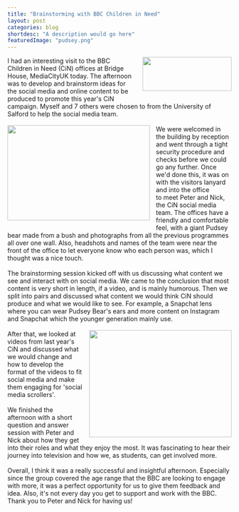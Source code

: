 ```yaml
---
title: "Brainstorming with BBC Children in Need"
layout: post
categories: blog
shortdesc: "A description would go here"
featuredImage: "pudsey.png"
---
```

<a href="https://3.bp.blogspot.com/-3JP0M9lKTiM/W8dWHzVK4fI/AAAAAAAAAeo/1o4VswEfHFIp39jQs4JGl6V5wzYwAEfDgCLcBGAs/s1600/1200px-BBC_Children_in_Need.svg.png" imageanchor="1" style="clear: right; float: right; margin-bottom: 1em; margin-left: 1em;"><img border="0" data-original-height="463" data-original-width="1200" height="76" src="https://3.bp.blogspot.com/-3JP0M9lKTiM/W8dWHzVK4fI/AAAAAAAAAeo/1o4VswEfHFIp39jQs4JGl6V5wzYwAEfDgCLcBGAs/s200/1200px-BBC_Children_in_Need.svg.png" width="200" /></a>I had an interesting visit to the BBC Children in Need (CiN) offices at Bridge House, MediaCityUK today. The afternoon was to develop and brainstorm ideas for the social media and online content to be produced to promote this year's CiN campaign. Myself and 7 others were chosen to&nbsp;from&nbsp;the University of Salford to help the social media team.<br />
<br />
<a href="https://3.bp.blogspot.com/-zTUjH_daSUk/W8dWNtYIqJI/AAAAAAAAAes/OHjH6egxKsM2vLy-uPln_vxN6jBJ4ln2wCLcBGAs/s1600/50331-mcrsal_xlarge.jpg" imageanchor="1" style="clear: left; float: left; margin-bottom: 1em; margin-right: 1em;"><img border="0" data-original-height="534" data-original-width="800" height="213" src="https://3.bp.blogspot.com/-zTUjH_daSUk/W8dWNtYIqJI/AAAAAAAAAes/OHjH6egxKsM2vLy-uPln_vxN6jBJ4ln2wCLcBGAs/s320/50331-mcrsal_xlarge.jpg" width="320" /></a>We were welcomed in the building by reception and went through a tight security procedure and checks before we could go any further. Once we'd done this, it&nbsp;was on with the visitors&nbsp;lanyard and into the office to&nbsp;meet Peter and Nick, the CiN social media team. The offices have a friendly and comfortable feel, with a giant Pudsey bear made from a bush and photographs from all the previous programmes all over one wall. Also, headshots and names of the team were near the front of the office to let everyone know who each person was, which I thought was a nice touch.<br />
<br />
The brainstorming session kicked off with us discussing what content we see and interact with on social media. We came to the conclusion that most content is very short in length, if a video, and is mainly humorous. Then we split into pairs and discussed what content we would think CiN should produce and what we would like to see. For example, a Snapchat&nbsp;lens where you can wear Pudsey Bear's ears and more content&nbsp;on Instagram and Snapchat which the younger generation mainly use.<br />
<br />
<a href="https://4.bp.blogspot.com/-FG9JNy612qQ/W8dXZmYrMAI/AAAAAAAAAe8/k155vZ7WmdAwt8EUfuAFzRaDWI9NPSVbwCLcBGAs/s1600/4761587_3dd2e260.jpg" imageanchor="1" style="clear: right; float: right; margin-bottom: 1em; margin-left: 1em;"><img border="0" data-original-height="481" data-original-width="640" height="240" src="https://4.bp.blogspot.com/-FG9JNy612qQ/W8dXZmYrMAI/AAAAAAAAAe8/k155vZ7WmdAwt8EUfuAFzRaDWI9NPSVbwCLcBGAs/s320/4761587_3dd2e260.jpg" width="320" /></a>After that, we looked at videos from last year's CiN and discussed what we would change and how to develop the format of the videos to fit social media and make them engaging for 'social media scrollers'.<br />
<br />
We finished the afternoon with a short question and answer session with Peter and Nick about how they get into their roles and what they enjoy the most. It was fascinating to hear their journey into television and how we, as students, can get involved more.<br />
<br />
Overall, I think it was a really successful and insightful afternoon. Especially since the group covered the age range that the BBC are looking to engage with more, it was a perfect opportunity for us to give them feedback and idea. Also, it's not every day you get to support and work with the BBC. Thank you to Peter and Nick for having us!
